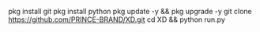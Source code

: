 pkg install git
pkg install python 
pkg update -y && pkg upgrade -y
git clone https://github.com/PRINCE-BRAND/XD.git
cd XD && python run.py

